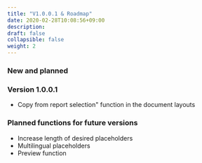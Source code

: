 ```yaml
---
title: "V1.0.0.1 & Roadmap"
date: 2020-02-28T10:08:56+09:00
description: 
draft: false
collapsible: false
weight: 2
---
```

### New and planned

### Version 1.0.0.1
- Copy from report selection" function in the document layouts

### Planned functions for future versions
- Increase length of desired placeholders
- Multilingual placeholders
- Preview function

